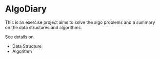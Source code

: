 # AlgoDiary

This is an exercise project aims to solve the algo problems and a summary on the data structures and algorithms.

See details on

- Data Structure
- Algorithm